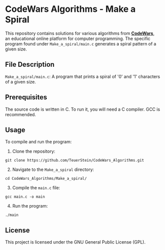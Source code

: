 # CodeWars Algorithms - Make a Spiral
This repository contains solutions for various algorithms from **[CodeWars](https://codewars.com)**, an educational online platform for computer programming. The specific program found under `Make_a_spiral/main.c` generates a spiral pattern of a given size.

## File Description
`Make_a_spiral/main.c`: A program that prints a spiral of '0' and '1' characters of a given size.

## Prerequisites
The source code is written in C. To run it, you will need a C compiler. GCC is recommended.

## Usage
To compile and run the program:

1. Clone the repository:

```
git clone https://github.com/TeuerStein/CodeWars_Algorithms.git
```


2. Navigate to the `Make_a_spiral` directory:

```
cd CodeWars_Algorithms/Make_a_spiral/
```


3. Compile the `main.c` file:

```
gcc main.c -o main
```


4. Run the program:

```
./main
```

## License
This project is licensed under the GNU General Public License (GPL).
